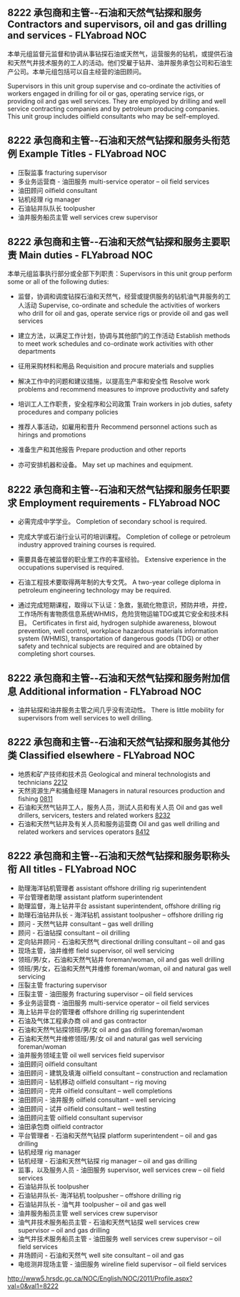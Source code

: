## 8222 承包商和主管--石油和天然气钻探和服务 Contractors and supervisors, oil and gas drilling and services - FLYabroad NOC

本单元组监督元监督和协调从事钻探石油或天然气，运营服务的钻机，或提供石油和天然气井技术服务的工人的活动。他们受雇于钻井、油井服务承包公司和石油生产公司。本单元组包括可以自主经营的油田顾问。

Supervisors in this unit group supervise and co-ordinate the activities of workers engaged in drilling for oil or gas, operating service rigs, or providing oil and gas well services. They are employed by drilling and well service contracting companies and by petroleum producing companies. This unit group includes oilfield consultants who may be self-employed.

## 8222 承包商和主管--石油和天然气钻探和服务头衔范例 Example Titles - FLYabroad NOC

* 压裂监事 fracturing supervisor
* 多业务运营商 - 油田服务 multi-service operator – oil field services
* 油田顾问 oilfield consultant
* 钻机经理 rig manager
* 石油钻井队队长 toolpusher
* 油井服务船员主管 well services crew supervisor

## 8222 承包商和主管--石油和天然气钻探和服务主要职责 Main duties - FLYabroad NOC

本单元组监事执行部分或全部下列职责：Supervisors in this unit group perform some or all of the following duties:

* 监督，协调和调度钻探石油和天然气，经营或提供服务的钻机油气井服务的工人活动
Supervise, co-ordinate and schedule the activities of workers who drill for oil and gas, operate service rigs or provide oil and gas well services

* 建立方法，以满足工作计划，协调与其他部门的工作活动
Establish methods to meet work schedules and co-ordinate work activities with other departments

* 征用采购材料和用品
Requisition and procure materials and supplies

* 解决工作中的问题和建议措施，以提高生产率和安全性
Resolve work problems and recommend measures to improve productivity and safety

* 培训工人工作职责，安全程序和公司政策
Train workers in job duties, safety procedures and company policies

* 推荐人事活动，如雇用和晋升
Recommend personnel actions such as hirings and promotions

* 准备生产和其他报告
Prepare production and other reports

* 亦可安排机器和设备。
May set up machines and equipment.

## 8222 承包商和主管--石油和天然气钻探和服务任职要求 Employment requirements - FLYabroad NOC

* 必需完成中学学业。
Completion of secondary school is required.

* 完成大学或石油行业认可的培训课程。
Completion of college or petroleum industry approved training courses is required.

* 需要具备在被监督的职业里工作的丰富经验。
Extensive experience in the occupations supervised is required.

* 石油工程技术要取得两年制的大专文凭。
A two-year college diploma in petroleum engineering technology may be required.

* 通过完成短期课程，取得以下认证：急救，氢硫化物意识，预防井喷，井控，工作场所有害物质信息系统WHMIS，危险货物运输TDG或其它安全和技术科目。
Certificates in first aid, hydrogen sulphide awareness, blowout prevention, well control, workplace hazardous materials information system (WHMIS), transportation of dangerous goods (TDG) or other safety and technical subjects are required and are obtained by completing short courses.

## 8222 承包商和主管--石油和天然气钻探和服务附加信息 Additional information - FLYabroad NOC

* 油井钻探和油井服务主管之间几乎没有流动性​​。
There is little mobility for supervisors from well services to well drilling.

## 8222 承包商和主管--石油和天然气钻探和服务其他分类 Classified elsewhere - FLYabroad NOC

* 地质和矿产技师和技术员 Geological and mineral technologists and technicians [2212](2212)
* 天然资源生产和捕鱼经理 Managers in natural resources production and fishing [0811](0811)
* 石油和天然气钻井工人，服务人员，测试人员和有关人员 Oil and gas well drillers, servicers, testers and related workers [8232](8232)
* 石油和天然气钻井及有关人员和服务运营商 Oil and gas well drilling and related workers and services operators [8412](8412)

## 8222 承包商和主管--石油和天然气钻探和服务职称头衔 All titles - FLYabroad NOC

* 助理海洋钻机管理者 assistant offshore drilling rig superintendent
* 平台管理者助理 assistant platform superintendent
* 助理监督，海上钻井平台 assistant superintendent, offshore drilling rig
* 助理石油钻井队长 - 海洋钻机 assistant toolpusher – offshore drilling rig
* 顾问 - 天然气钻井 consultant – gas well drilling
* 顾问 - 石油钻探 consultant – oil drilling
* 定向钻井顾问 - 石油和天然气 directional drilling consultant – oil and gas
* 现场主管，油井维修 field supervisor, oil well servicing
* 领班/男/女，石油和天然气钻井 foreman/woman, oil and gas well drilling
* 领班/男/女，石油和天然气井维修 foreman/woman, oil and natural gas well servicing
* 压裂主管 fracturing supervisor
* 压裂主管 - 油田服务 fracturing supervisor – oil field services
* 多业务运营商 - 油田服务 multi-service operator – oil field services
* 海上钻井平台的管理者 offshore drilling rig superintendent
* 石油及气体工程承办商 oil and gas contractor
* 石油和天然气钻探领班/男/女 oil and gas drilling foreman/woman
* 石油和天然气井维修领班/男/女 oil and natural gas well servicing foreman/woman
* 油井服务领域主管 oil well services field supervisor
* 油田顾问 oilfield consultant
* 油田顾问 - 建筑及填海 oilfield consultant – construction and reclamation
* 油田顾问 - 钻机移动 oilfield consultant – rig moving
* 油田顾问 - 完井 oilfield consultant – well completions
* 油田顾问 - 油井服务 oilfield consultant – well servicing
* 油田顾问 - 试井 oilfield consultant – well testing
* 油田顾问主管 oilfield consultant supervisor
* 油田承包商 oilfield contractor
* 平台管理者 - 石油和天然气钻探 platform superintendent – oil and gas drilling
* 钻机经理 rig manager
* 钻机经理 - 石油和天然气钻探 rig manager – oil and gas drilling
* 监事，以及服务人员 - 油田服务 supervisor, well services crew – oil field services
* 石油钻井队长 toolpusher
* 石油钻井队长- 海洋钻机 toolpusher – offshore drilling rig
* 石油钻井队长 - 油气井 toolpusher – oil and gas well
* 油井服务船员主管 well services crew supervisor
* 油气井技术服务船员主管 - 石油和天然气钻探 well services crew supervisor – oil and gas drilling
* 油气井技术服务船员主管 - 油田服务 well services crew supervisor – oil field services
* 井场顾问 - 石油和天然气 well site consultant – oil and gas
* 电缆测井现场主管 - 油田服务 wireline field supervisor – oil field services

http://www5.hrsdc.gc.ca/NOC/English/NOC/2011/Profile.aspx?val=0&val1=8222